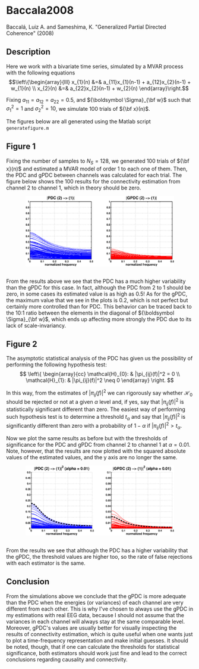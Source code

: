 # Baccala2008
Baccalá, Luiz A. and Sameshima, K. "Generalized Partial Directed Coherence" (2008)

## Description
Here we work with a bivariate time series, simulated by a MVAR process with the following equations
$$\left\{\begin{array}{lll}
x_{1}(n) &=& a_{11}x_{1}(n-1) + a_{12}x_{2}(n-1) + w_{1}(n) \\
x_{2}(n) &=& a_{22}x_{2}(n-1) + w_{2}(n)
\end{array}\right.$$

Fixing $a_{11} = a_{12} = a_{22} = 0.5$, and ${\boldsymbol \Sigma}_{\bf w}$ such that $\sigma_{1}^{2} = 1$ and $\sigma_{2}^{2} = 10$, we simulate 100 trials of ${\bf x}(n)$.

The figures below are all generated using the Matlab script `generatefigure.m`

## Figure 1
Fixing the number of samples to $N_{S} = 128$, we generated 100 trials of ${\bf x}(n)$ and estimated a MVAR model of order 1 to each one of them. Then, the PDC and gPDC between channels was calculated for each trial. The figure below shows the 100 results for the connectivity estimation from channel 2 to channel 1, which in theory should be zero.

<div style="text-align: center;"><img src="./figure1.svg" align="middle" width="400"></div>
<br>

From the results above we see that the PDC has a much higher variability than the gPDC for this case. In fact, although the PDC from 2 to 1 should be zero, in some cases its estimated value is as high as 0.5! As for the gPDC, the maximum value that we see in the plots is 0.2, which is not perfect but certainly more controlled than for PDC. This behavior can be traced back to the 10:1 ratio between the elements in the diagonal of ${\boldsymbol \Sigma}_{\bf w}$, which ends up affecting more strongly the PDC due to its lack of scale-invariancy.

## Figure 2

The asymptotic statistical analysis of the PDC has given us the possibility of performing the following hypothesis test:
$$ \left\{
\begin{array}{cc}
\mathcal{H}_{0}: & |\pi_{ij}(f)|^2 = 0 \\
\mathcal{H}_{1}: & |\pi_{ij}(f)|^2 \neq 0
\end{array}
\right.
$$

In this way, from the estimates of $|\pi_{ij}(f)|^2$ we can rigorously say whether $\mathcal{H}_{0}$ should be rejected or not at a given $\alpha$ level and, if yes, say that $|\pi_{ij}(f)|^2$ is statistically significant different than zero. The easiest way of performing such hypothesis test is to determine a threshold $t_{\alpha}$ and say that $|\pi_{ij}(f)|^2$ is significantly different than zero with a probability of $1-\alpha$ if $|\pi_{ij}(f)|^2 > t_{\alpha}$.

Now we plot the same results as before but with the thresholds of significance for the PDC and gPDC from channel 2 to channel 1 at $\alpha = 0.01$. Note, however, that the results are now plotted with the squared absolute values of the estimated values, and the y axis are no longer the same.

<div style="text-align: center;"><img src="./figure2.svg" align="middle" width="400"></div>
<br>

From the results we see that although the PDC has a higher variability that the gPDC, the threshold values are higher too, so the rate of false rejections with each estimator is the same.

## Conclusion

From the simulations above we conclude that the gPDC is more adequate than the PDC when the energies (or variances) of each channel are very different from each other. This is why I've chosen to always use the gPDC in my estimations with real EEG data, because I should not assume that the variances in each channel will always stay at the same comparable level. Moreover, gPDC's values are usually better for visually inspecting the results of connectivity estimation, which is quite useful when one wants just to plot a time-frequency representation and make initial guesses. It should be noted, though, that if one can calculate the thresholds for statistical significance, both estimators should work just fine and lead to the correct conclusions regarding causality and connectivity.
